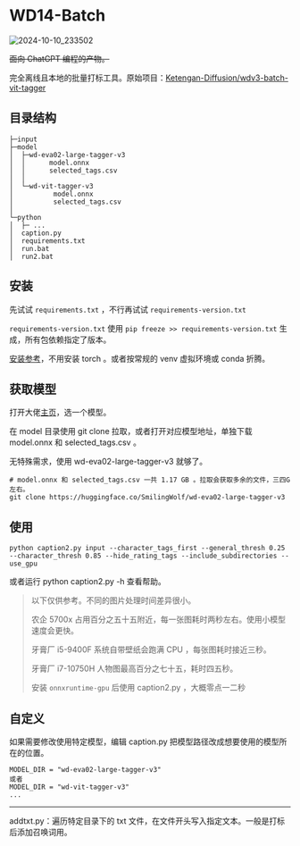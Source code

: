 # WD14-Batch

![2024-10-10_233502](https://github.com/user-attachments/assets/fbc5a92d-4b74-45a8-b72c-b3e76ec3a1b9)

~~面向 ChatGPT 编程的产物。~~

完全离线且本地的批量打标工具。原始项目：[Ketengan-Diffusion/wdv3-batch-vit-tagger](https://github.com/Ketengan-Diffusion/wdv3-batch-vit-tagger)

## 目录结构

```
├─input
├─model
│  ├─wd-eva02-large-tagger-v3
│  │      model.onnx
│  │      selected_tags.csv
│  │      
│  └─wd-vit-tagger-v3
│          model.onnx
│          selected_tags.csv
│          
└─python
│  ├─ ...
│  caption.py
│  requirements.txt
│  run.bat
│  run2.bat
```

## 安装

先试试 `requirements.txt` ，不行再试试 `requirements-version.txt`

`requirements-version.txt` 使用 `pip freeze >> requirements-version.txt` 生成，所有包依赖指定了版本。

[安装参考](https://github.com/SGN-EARTH/JoyCaption-Pre-Alpha-Batch?tab=readme-ov-file#%E5%AE%89%E8%A3%85)，不用安装 torch 。或者按常规的 venv 虚拟环境或 conda 折腾。

## 获取模型

打开大佬[主页](https://huggingface.co/SmilingWolf)，选一个模型。

在 model 目录使用 git clone 拉取，或者打开对应模型地址，单独下载 model.onnx 和 selected_tags.csv 。

无特殊需求，使用 wd-eva02-large-tagger-v3 就够了。

```
# model.onnx 和 selected_tags.csv 一共 1.17 GB 。拉取会获取多余的文件，三四G左右。
git clone https://huggingface.co/SmilingWolf/wd-eva02-large-tagger-v3
```

## 使用

```
python caption2.py input --character_tags_first --general_thresh 0.25 --character_thresh 0.85 --hide_rating_tags --include_subdirectories --use_gpu
```

或者运行 python caption2.py -h 查看帮助。

> 以下仅供参考。不同的图片处理时间差异很小。
>
> 农企 5700x 占用百分之五十五附近，每一张图耗时两秒左右。使用小模型速度会更快。
>
> 牙膏厂 i5-9400F 系统自带壁纸会跑满 CPU ，每张图耗时接近三秒。
>
> 牙膏厂 i7-10750H 人物图最高百分之七十五，耗时四五秒。
>
> 安装 `onnxruntime-gpu` 后使用 caption2.py ，大概零点一二秒

## 自定义

如果需要修改使用特定模型，编辑 caption.py 把模型路径改成想要使用的模型所在的位置。

```
MODEL_DIR = "wd-eva02-large-tagger-v3"
或者
MODEL_DIR = "wd-vit-tagger-v3"
...
```
---
addtxt.py：遍历特定目录下的 txt 文件，在文件开头写入指定文本。一般是打标后添加召唤词用。

